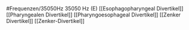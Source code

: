 #Frequenzen/35050Hz
35050 Hz (E)
[[Esophagopharyngeal Divertikel]]
[[Pharyngealen Divertikel]]
[[Pharyngoesophageal Divertikel]]
[[Zenker Divertikel]]
[[Zenker-Divertikel]]